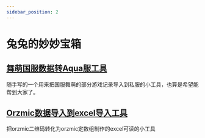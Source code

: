 ```yaml
---
sidebar_position: 2
---
```


# 兔兔的妙妙宝箱

## [舞萌国服数据转Aqua服工具](https://danieltoyama.github.io/MaiData2Aqua/maidatatrans.html)

随手写的一个用来把国服舞萌的部分游戏记录导入到私服的小工具，也算是希望能帮到大家了。

## [Orzmic数据导入到excel导入工具](https://orztool.github.io/)

把orzmic二维码转化为orzmic定数组制作的excel可读的小工具

